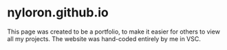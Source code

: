 # nyloron.github.io
This page was created to be a portfolio, to make it easier for others to view all my projects.
The website was hand-coded entirely by me in VSC.
